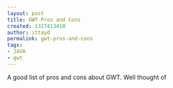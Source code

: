 ```yaml
---
layout: post
title: GWT Pros and Cons
created: 1327413410
author: ittayd
permalink: gwt-pros-and-cons
tags:
- JAVA
- gwt
---
```

<p>A&nbsp;good list of pros and cons about GWT. Well thought of</p>
